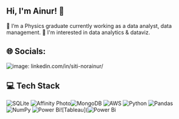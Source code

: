 ## Hi, I'm Ainur! 👋

 🔭 I’m a Physics graduate currently working as a data analyst, data management.
 🌱 I'm interested in data analytics & dataviz.

 ## 🌐 Socials:
![image](https://github.com/user-attachments/assets/8ef7a277-13da-4fd9-b2ec-12021668ee71): linkedin.com/in/siti-norainur/

## 💻 Tech Stack
![SQLite](https://img.shields.io/badge/sqlite-%2307405e.svg?style=for-the-badge&logo=sqlite&logoColor=white) 	![Affinity Photo](https://img.shields.io/badge/affinityphoto-%237E4DD2.svg?style=for-the-badge&logo=affinity-photo&logoColor=white)![MongoDB](https://img.shields.io/badge/MongoDB-%234ea94b.svg?style=for-the-badge&logo=mongodb&logoColor=white) ![AWS](https://img.shields.io/badge/AWS-%23FF9900.svg?style=for-the-badge&logo=amazon-aws&logoColor=white) ![Python](https://img.shields.io/badge/python-3670A0?style=for-the-badge&logo=python&logoColor=ffdd54) ![Pandas](https://img.shields.io/badge/pandas-%23150458.svg?style=for-the-badge&logo=pandas&logoColor=white) ![NumPy](https://img.shields.io/badge/numpy-%23013243.svg?style=for-the-badge&logo=numpy&logoColor=white) ![Power Bi](https://img.shields.io/badge/power_bi-F2C811?style=for-the-badge&logo=powerbi&logoColor=black)![Tableau](![Power Bi](https://img.shields.io/badge/power_bi-F2C811?style=for-the-badge&logo=powerbi&logoColor=black?style=for-the-badge&logo=Tableau&logoColor=white)





